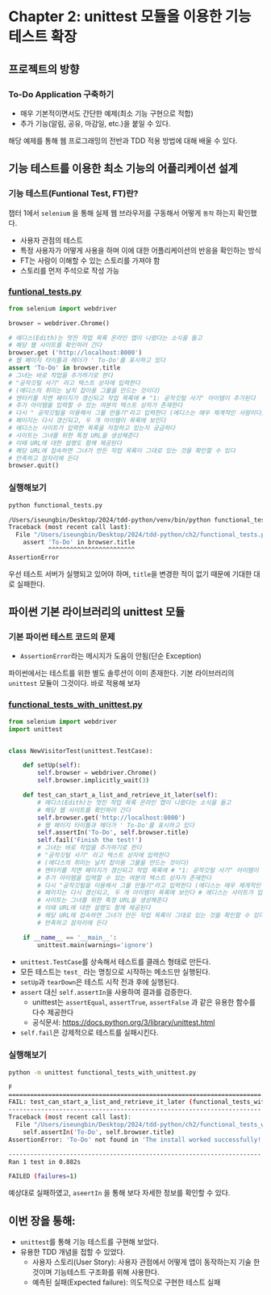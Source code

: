 # Chapter 2: unittest 모듈을 이용한 기능 테스트 확장
## 프로젝트의 방향
### To-Do Application 구축하기
- 매우 기본적이면서도 간단한 예제(최소 기능 구현으로 적합)
- 추가 기능(알림, 공유, 마감일, etc.)을 붙일 수 있다.

해당 예제를 통해 웹 프로그래밍의 전반과 TDD 적용 방법에 대해 배울 수 있다.

## 기능 테스트를 이용한 최소 기능의 어플리케이션 설계
### 기능 테스트(Funtional Test, FT)란?
챕터 1에서 `selenium` 을 통해 실제 웹 브라우저를 구동해서 어떻게 `동작` 하는지 확인했다.
- 사용자 관점의 테스트
- 특정 사용자가 어떻게 사용을 하며 이에 대한 어플리케이션의 반응을 확인하는 방식
- FT는 사람이 이해할 수 있는 스토리를 가져야 함
- 스토리를 먼저 주석으로 작성 가능

### [funtional_tests.py](functional_tests.py)
```py
from selenium import webdriver

browser = webdriver.Chrome()

# 에디스(Edith)는 멋진 작업 목록 온라인 앱이 나왔다는 소식을 들고
# 해당 웹 사이트를 확인하러 간다
browser.get ('http://localhost:8000')
# 웹 페이지 타이틀과 헤더가 ' To-Do'를 표시하고 있다
assert 'To-Do' in browser.title
# 그녀는 바로 작업을 추가하기로 한다
# "공작깃털 사기" 라고 텍스트 상자에 입력한다
# (에디스의 취미는 날치 잡이용 그물을 만드는 것이다)
# 엔터키를 치면 페이지가 갱신되고 작업 목록에 # "1: 공작깃털 사기" 아이템이 추가된다
# 추가 아이템을 입력할 수 있는 여분의 텍스트 상자가 존재한다
# 다시 " 공작깃털을 이용해서 그물 만들기"라고 입력한다 (에디스는 매우 체계적인 사람이다)
# 페이지는 다시 갱신되고, 두 개 아이템이 목록에 보인다
# 에디스는 사이트가 입력한 목록을 저장하고 있는지 궁금하다
# 사이트는 그녀를 위한 특정 URL을 생성해준다
# 이때 URL에 대한 설명도 함께 제공된다
# 해당 URL에 접속하면 그녀가 만든 작업 목록이 그대로 있는 것을 확인할 수 있다
# 만족하고 잠자리에 든다
browser.quit()
```
### 실행해보기
```sh
python functional_tests.py

/Users/iseungbin/Desktop/2024/tdd-python/venv/bin/python functional_tests.py 
Traceback (most recent call last):
  File "/Users/iseungbin/Desktop/2024/tdd-python/ch2/functional_tests.py", line 9, in <module>
    assert 'To-Do' in browser.title
           ^^^^^^^^^^^^^^^^^^^^^^^^
AssertionError
```
우선 테스트 서버가 실행되고 있어야 하며, `title`을 변경한 적이 없기 때문에 기대한 대로 실패한다.
## 파이썬 기본 라이브러리의 unittest 모듈
### 기본 파이썬 테스트 코드의 문제
- `AssertionError`라는 메시지가 도움이 안됨(단순 Exception)

파이썬에서는 테스트를 위한 별도 솔루션이 이미 존재한다. 기본 라이브러리의 `unittest` 모듈이 그것이다.
바로 적용해 보자
### [functional_tests_with_unittest.py](functional_tests_with_unittest.py)
```py
from selenium import webdriver
import unittest


class NewVisitorTest(unittest.TestCase):

    def setUp(self):
        self.browser = webdriver.Chrome()
        self.browser.implicitly_wait(3)

    def test_can_start_a_list_and_retrieve_it_later(self):
        # 에디스(Edith)는 멋진 작업 목록 온라인 앱이 나왔다는 소식을 들고
        # 해당 웹 사이트를 확인하러 간다
        self.browser.get('http://localhost:8000')
        # 웹 페이지 타이틀과 헤더가 ' To-Do'를 표시하고 있다
        self.assertIn('To-Do', self.browser.title)
        self.fail('Finish the test!')
        # 그녀는 바로 작업을 추가하기로 한다
        # "공작깃털 사기" 라고 텍스트 상자에 입력한다
        # (에디스의 취미는 날치 잡이용 그물을 만드는 것이다)
        # 엔터키를 치면 페이지가 갱신되고 작업 목록에 # "1: 공작깃털 사기" 아이템이 추가된다
        # 추가 아이템을 입력할 수 있는 여분의 텍스트 상자가 존재한다
        # 다시 "공작깃털을 이용해서 그물 만들기"라고 입력한다 (에디스는 매우 체계적인 사람이다)
        # 페이지는 다시 갱신되고, 두 개 아이템이 목록에 보인다 # 에디스는 사이트가 입력한 목록을 저장하고 있는지 궁금하다
        # 사이트는 그녀를 위한 특정 URL을 생성해준다
        # 이때 URL에 대한 설명도 함께 제공된다
        # 해당 URL에 접속하면 그녀가 만든 작업 목록이 그대로 있는 것을 확인할 수 있다
        # 만족하고 잠자리에 든다

    if __name__ == '__main__':
        unittest.main(warnings='ignore')
```
- `unittest.TestCase`를 상속해서 테스트를 클래스 형태로 만든다.
- 모든 테스트는 `test_` 라는 명칭으로 시작하는 메소드만 실행된다.
- `setUp`과 `tearDown`은 테스트 시작 전과 후에 실행된다.
- `assert` 대신 `self.assertIn`을 사용하여 결과를 검증한다.
  - unittest는 `assertEqual`, `assertTrue`, `assertFalse` 과 같은 유용한 함수를 다수 제공한다
  - 공식문서: https://docs.python.org/3/library/unittest.html
- `self.fail`은 강제적으로 테스트를 실패시킨다.

### 실행해보기
```sh
python -m unittest functional_tests_with_unittest.py

F
======================================================================
FAIL: test_can_start_a_list_and_retrieve_it_later (functional_tests_with_unittest.NewVisitorTest.test_can_start_a_list_and_retrieve_it_later)
----------------------------------------------------------------------
Traceback (most recent call last):
  File "/Users/iseungbin/Desktop/2024/tdd-python/ch2/functional_tests_with_unittest.py", line 19, in test_can_start_a_list_and_retrieve_it_later
    self.assertIn('To-Do', self.browser.title)
AssertionError: 'To-Do' not found in 'The install worked successfully! Congratulations!'

----------------------------------------------------------------------
Ran 1 test in 0.882s

FAILED (failures=1)
```
예상대로 실패하였고, `aseertIn` 을 통해 보다 자세한 정보를 확인할 수 있다.
## 이번 장을 통해:
- `unittest`를 통해 기능 테스트를 구현해 보았다.
- 유용한 TDD 개념을 접할 수 있었다.
  - 사용자 스토리(User Story): 사용자 관점에서 어떻게 앱이 동작하는지 기술 한 것이며 기능테스트 구조화를 위해 사용한다.
  - 예측된 실패(Expected failure): 의도적으로 구현한 테스트 실패